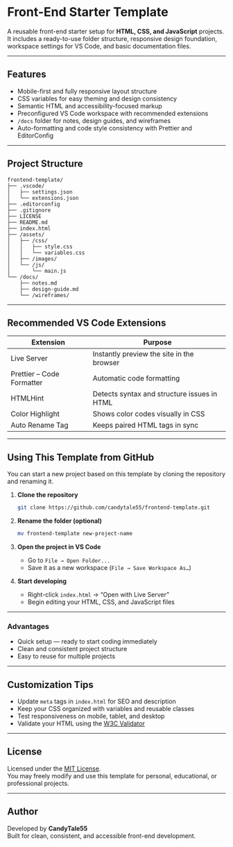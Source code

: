 # Front-End Starter Template

A reusable front-end starter setup for **HTML, CSS, and JavaScript** projects.
It includes a ready-to-use folder structure, responsive design foundation, workspace settings for VS Code, and basic documentation files.

---

## Features

* Mobile-first and fully responsive layout structure
* CSS variables for easy theming and design consistency
* Semantic HTML and accessibility-focused markup
* Preconfigured VS Code workspace with recommended extensions
* `/docs` folder for notes, design guides, and wireframes
* Auto-formatting and code style consistency with Prettier and EditorConfig

---

## Project Structure

```
frontend-template/
├── .vscode/
│   ├── settings.json
│   └── extensions.json
├── .editorconfig
├── .gitignore
├── LICENSE
├── README.md
├── index.html
├── /assets/
│   ├── /css/
│   │   ├── style.css
│   │   └── variables.css
│   ├── /images/
│   └── /js/
│       └── main.js
└── /docs/
    ├── notes.md
    ├── design-guide.md
    └── /wireframes/
```

---

## Recommended VS Code Extensions

| Extension                 | Purpose                                     |
| ------------------------- | ------------------------------------------- |
| Live Server               | Instantly preview the site in the browser   |
| Prettier – Code Formatter | Automatic code formatting                   |
| HTMLHint                  | Detects syntax and structure issues in HTML |
| Color Highlight           | Shows color codes visually in CSS           |
| Auto Rename Tag           | Keeps paired HTML tags in sync              |

---

## Using This Template from GitHub

You can start a new project based on this template by cloning the repository and renaming it.

1. **Clone the repository**

   ```bash
   git clone https://github.com/candytale55/frontend-template.git
   ```

2. **Rename the folder (optional)**

   ```bash
   mv frontend-template new-project-name
   ```

3. **Open the project in VS Code**

   * Go to `File → Open Folder...`
   * Save it as a new workspace (`File → Save Workspace As…`)

4. **Start developing**

   * Right-click `index.html` → “Open with Live Server”
   * Begin editing your HTML, CSS, and JavaScript files

---

### Advantages

* Quick setup — ready to start coding immediately
* Clean and consistent project structure
* Easy to reuse for multiple projects
---

## Customization Tips

* Update `meta` tags in `index.html` for SEO and description
* Keep your CSS organized with variables and reusable classes
* Test responsiveness on mobile, tablet, and desktop
* Validate your HTML using the [W3C Validator](https://validator.w3.org/)

---

## License

Licensed under the [MIT License](LICENSE).  
You may freely modify and use this template for personal, educational, or professional projects.

---

## Author

Developed by **CandyTale55**  
Built for clean, consistent, and accessible front-end development.


